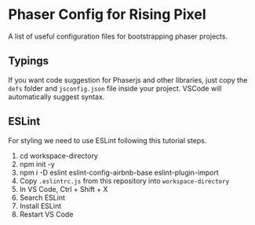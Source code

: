# Phaser Config for Rising Pixel
A list of useful configuration files for bootstrapping phaser projects.


## Typings
If you want code suggestion for Phaserjs and other libraries, just copy the `defs` folder and `jsconfig.json` file inside your project. VSCode will automatically suggest syntax.

## ESLint
For styling we need to use ESLint following this tutorial steps.
1. cd workspace-directory
2. npm init -y
3. npm i -D eslint eslint-config-airbnb-base eslint-plugin-import
4. Copy `.eslintrc.js` from this repository into `workspace-directory`
5. In VS Code, Ctrl + Shift + X
6. Search ESLint
7. Install ESLint
8. Restart VS Code
